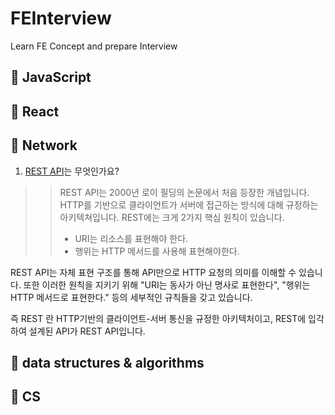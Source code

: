 # FEInterview
Learn FE Concept and prepare Interview

## 🍖 JavaScript

## 🍔 React

## 🍷 Network
1. [REST API](https://github.com/AjouFEStudy/FEInterview/wiki/REST-API)는 무엇인가요?
>> REST API는 2000년 로이 필딩의 논문에서 처음 등장한 개념입니다. HTTP를 기반으로 클라이언트가 서버에 접근하는 방식에 대해 규정하는 아키텍쳐입니다. REST에는 크게 2가지 핵심 원칙이 있습니다.
>> * URI는 리소스를 표현해야 한다.
>> * 행위는 HTTP 메서드를 사용해 표현해야한다.

REST API는 자체 표현 구조를 통해 API만으로 HTTP 요청의 의미를 이해할 수 있습니다. 또한 이러한 원칙을 지키기 위해 "URI는 동사가 아닌 명사로 표현한다", "행위는 HTTP 메서드로 표현한다." 등의 세부적인 규칙들을 갖고 있습니다.

즉 REST 란 HTTP기반의 클라이언트-서버 통신을 규정한 아키텍처이고, REST에 입각하여 설계된 API가 REST API입니다.
## 🍟 data structures & algorithms

## 🍤 CS
